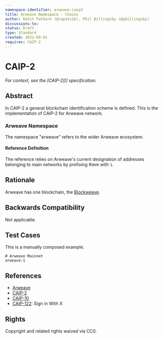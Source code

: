```yaml
---
namespace-identifier: arweave-caip2
title: Arweave Namespace - Chains
author: Rohit Pathare (@ropats16), Phil Billingsby (@pbillingsby)
discussions-to:
status: Draft
type: Standard
created: 2022-09-01
requires: CAIP-2
---
```


# CAIP-2

*For context, see the [CAIP-2][] specification.*

## Abstract
In CAIP-2 a general blockchain identification scheme is defined. This is the implementation of CAIP-2 for Arweave network.

### Arweave Namespace

The namespace "arweave" refers to the wider Arweave ecosystem.

#### Reference Definition

The reference relies on Arweave's current designation of addresses belonging to main networks by prefixing them with `1`.


## Rationale

Arweave has one blockchain, the [Blockweave](https://www.arweave.org/technology#blockweaves).

## Backwards Compatibility

Not applicable.

## Test Cases

This is a manually composed example.

```
# Arweave Mainnet
arweave:1
```

## References

- [Arweave](https://github.com/ArweaveTeam/arweave-standards)
- [CAIP-2](https://github.com/ChainAgnostic/CAIPs/blob/master/CAIPs/caip-2.md)
- [CAIP-10](https://github.com/ChainAgnostic/CAIPs/blob/master/CAIPs/caip-10.md)
- [CAIP-122](https://github.com/ChainAgnostic/CAIPs/blob/master/CAIPs/caip-122.md): Sign in With X 



## Rights

Copyright and related rights waived via CC0.
